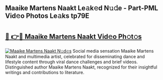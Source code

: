 ## Maaike Martens Naakt Le𝚊k𝚎d N𝚞𝚍e - Part-PML Vid𝚎o Photos Le𝚊ks tp79E

# <h2><a href="http://fb5upj.evod.top/?m=Maaike+Martens+Naakt">🔗 👉🔴 Maaike Martens Naakt Vid𝚎o Ph𝚘t𝚘s</a></h2>

[![Maaike Martens Naakt N𝚞d𝚎s](https://i.imgur.com/8V9OHl7.gif)](http://fb5upj.evod.top/?m=Maaike+Martens+Naakt)
Social media sensation Maaike Martens Naakt and multimedia artist, celebrated for disseminating dance and lifestyle content through viral dance challenges and brief videos. Distinguished author Maaike Martens Naakt, recognized for their insightful writings and contributions to literature. 
